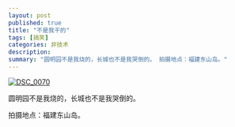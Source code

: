 ```yaml
---
layout: post
published: true
title: "不是我干的"
tags: [搞笑]
categories: 非技术    
description: 
summary: "圆明园不是我烧的，长城也不是我哭倒的。 拍摄地点：福建东山岛。"
---
```

[![DSC\_0070][DSC_0070]][DSC_0070_DSC_0070]

圆明园不是我烧的，长城也不是我哭倒的。

拍摄地点：福建东山岛。


[DSC_0070]: http://farm4.static.flickr.com/3140/2918830676_d535712817.jpg
[DSC_0070_DSC_0070]: http://www.flickr.com/photos/42167771@N00/2918830676/